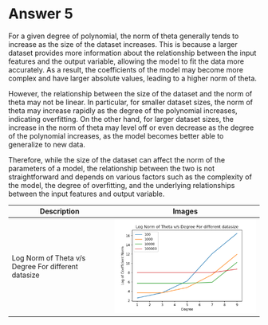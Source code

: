 # Answer 5

For a given degree of polynomial, the norm of theta generally tends to increase as the size of the dataset increases. This is because a larger dataset provides more information about the relationship between the input features and the output variable, allowing the model to fit the data more accurately. As a result, the coefficients of the model may become more complex and have larger absolute values, leading to a higher norm of theta.

However, the relationship between the size of the dataset and the norm of theta may not be linear. In particular, for smaller dataset sizes, the norm of theta may increase rapidly as the degree of the polynomial increases, indicating overfitting. On the other hand, for larger dataset sizes, the increase in the norm of theta may level off or even decrease as the degree of the polynomial increases, as the model becomes better able to generalize to new data.

Therefore, while the size of the dataset can affect the norm of the parameters of a model, the relationship between the two is not straightforward and depends on various factors such as the complexity of the model, the degree of overfitting, and the underlying relationships between the input features and output variable.

|Description|Images|
|----|-------------|
|Log Norm of Theta v/s Degree For different datasize|<img src="Plots/Question5/DegreeDatasetPlotLog.png" width=600 alt="Log Norm of Theta v/s Degree For different datasize">|
